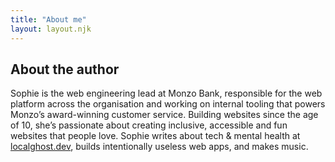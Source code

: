 ```yaml
---
title: "About me"
layout: layout.njk
---
```


## About the author 
Sophie is the web engineering lead at Monzo Bank, responsible for the web platform across the organisation and working on internal tooling that powers Monzo’s award-winning customer service. Building websites since the age of 10, she’s passionate about creating inclusive, accessible and fun websites that people love. Sophie writes about tech & mental health at [localghost.dev](https://localghost.dev), builds intentionally useless web apps, and makes music. 